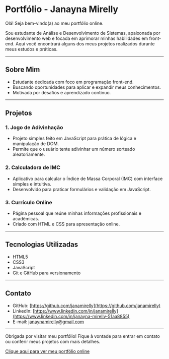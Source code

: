 
# Portfólio - Janayna Mirelly

Olá! Seja bem-vindo(a) ao meu portfólio online.

Sou estudante de Análise e Desenvolvimento de Sistemas, apaixonada por desenvolvimento web e focada em aprimorar minhas habilidades em front-end. Aqui você encontrará alguns dos meus projetos realizados durante meus estudos e práticas.

---

## Sobre Mim

- Estudante dedicada com foco em programação front-end.
- Buscando oportunidades para aplicar e expandir meus conhecimentos.
- Motivada por desafios e aprendizado contínuo.

---

## Projetos

### 1. Jogo de Adivinhação
- Projeto simples feito em JavaScript para prática de lógica e manipulação de DOM.
- Permite que o usuário tente adivinhar um número sorteado aleatoriamente.

### 2. Calculadora de IMC
- Aplicativo para calcular o Índice de Massa Corporal (IMC) com interface simples e intuitiva.
- Desenvolvido para praticar formulários e validação em JavaScript.

### 3. Currículo Online
- Página pessoal que reúne minhas informações profissionais e acadêmicas.
- Criado com HTML e CSS para apresentação online.

---

## Tecnologias Utilizadas

- HTML5
- CSS3
- JavaScript 
- Git e GitHub para versionamento

---

## Contato

- GitHub: [https://github.com/janamirelly](https://github.com/janamirelly)  
- LinkedIn: [https://www.linkedin.com/in/janamirelly](https://www.linkedin.com/in/janayna-mirelly-51aa8855)  
- E-mail: janaynamirelly@gmail.com

---

Obrigada por visitar meu portfólio! Fique à vontade para entrar em contato ou conferir meus projetos com mais detalhes.



[Clique aqui para ver meu portfólio online](https://janamirelly.github.io/Portfolio/)
